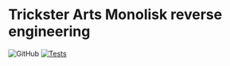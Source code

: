 # Trickster Arts Monolisk reverse engineering
![GitHub](https://img.shields.io/github/license/animotto/ta-monolisk)
[![Tests](https://github.com/animotto/ta-monolisk/actions/workflows/tests.yml/badge.svg)](https://github.com/animotto/ta-monolisk/actions/workflows/tests.yml)
